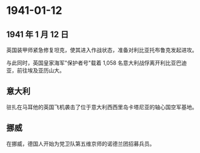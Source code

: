 # 1941-01-12

## 1941 年 1 月 12 日

英国装甲师紧急修复坦克，使其进入作战状态，准备对利比亚托布鲁克发起进攻。

与此同时，英国皇家海军"保护者号"载着 1,058
名意大利战俘离开利比亚巴迪亚，前往埃及亚历山大。

## 意大利

驻扎在马耳他的英国飞机袭击了位于意大利西西里岛卡塔尼亚的轴心国空军基地。

## 挪威

在挪威，德国人开始为党卫队第五维京师的诺德兰团招募兵员。

